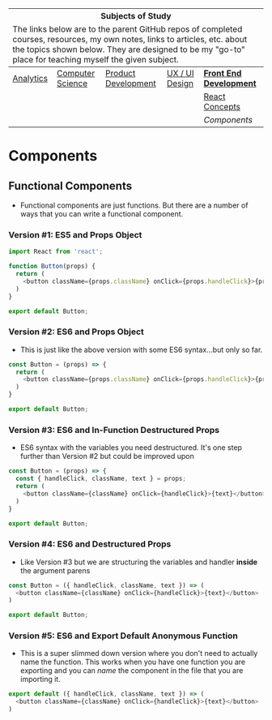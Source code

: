 <table>
    <thead>
        <tr>
            <th colspan="5" style="text-align: center;"><strong>Subjects of Study</strong></th>
        </tr>
        <tr>
            <td colspan="5">The links below are to the parent GitHub repos of completed courses, resources, my own notes, links to articles, etc. about the topics shown below. They are designed to be my "go-to" place for teaching myself the given subject.</td>
        </tr>
    </thead>
    <tbody>
        <tr>
            <td><a href="https://github.com/coolinmc6/analytics">Analytics</a></td>
            <td><a href="https://github.com/coolinmc6/CS-concepts">Computer Science</a></td>
            <td><a href="https://github.com/coolinmc6/design-ux-ui#product-design--development">Product Development</a></td>
            <td><a href="https://github.com/coolinmc6/design-ux-ui">UX / UI Design</a></td>
            <td><strong><a href="https://github.com/coolinmc6/front-end-dev">Front End Development</a></strong></td>
        </tr>
        <tr>
            <td></td>
            <td></td>
            <td></td>
            <td></td>
            <td><a href="https://github.com/coolinmc6/front-end-dev/blob/master/react/">React Concepts</a></td>
        </tr>
        <tr>
            <td></td>
            <td></td>
            <td></td>
            <td></td>
            <td><em>Components</em></td>
        </tr>
    </tbody>
</table>

# Components

## Functional Components

- Functional components are just functions. But there are a number of ways that you can write a functional
component.

### Version #1: ES5 and Props Object

```js
import React from 'react';

function Button(props) {
  return (
    <button className={props.className} onClick={props.handleClick}>{props.text}</button>
  )
}

export default Button;
```

### Version #2: ES6 and Props Object

- This is just like the above version with some ES6 syntax...but only so far.

```js
const Button = (props) => {
  return (
    <button className={props.className} onClick={props.handleClick}>{props.text}</button>
  )
}

export default Button;
```

### Version #3: ES6 and In-Function Destructured Props

- ES6 syntax with the variables you need destructured. It's one step further than Version #2 but could be improved upon

```js
const Button = (props) => {
  const { handleClick, className, text } = props;
  return (
    <button className={className} onClick={handleClick}>{text}</button>
  )
}

export default Button;
```

### Version #4: ES6 and Destructured Props

- Like Version #3 but we are structuring the variables and handler **inside** the argument parens

```js
const Button = ({ handleClick, className, text }) => (
  <button className={className} onClick={handleClick}>{text}</button>
)

export default Button;
```

### Version #5: ES6 and Export Default Anonymous Function

- This is a super slimmed down version where you don't need to actually name the function.
This works when you have one function you are exporting and you can *name* the component in the 
file that you are importing it.

```js
export default ({ handleClick, className, text }) => (
  <button className={className} onClick={handleClick}>{text}</button>
)
```